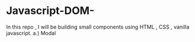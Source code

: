 # Javascript-DOM-
In this repo ,  I will be  building small components using HTML , CSS , vanilla javascript.
a.) Modal 
